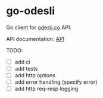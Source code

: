 # go-odesli

Go client for [odesli.co](odesli.co) API.

API documentation: [API](https://www.notion.so/d0ebe08a5e304a55928405eb682f6741)

TODO:

- [ ] add ci
- [ ] add tests
- [ ] add http options
- [ ] add error handling (specify error)
- [ ] add http req-resp logging
